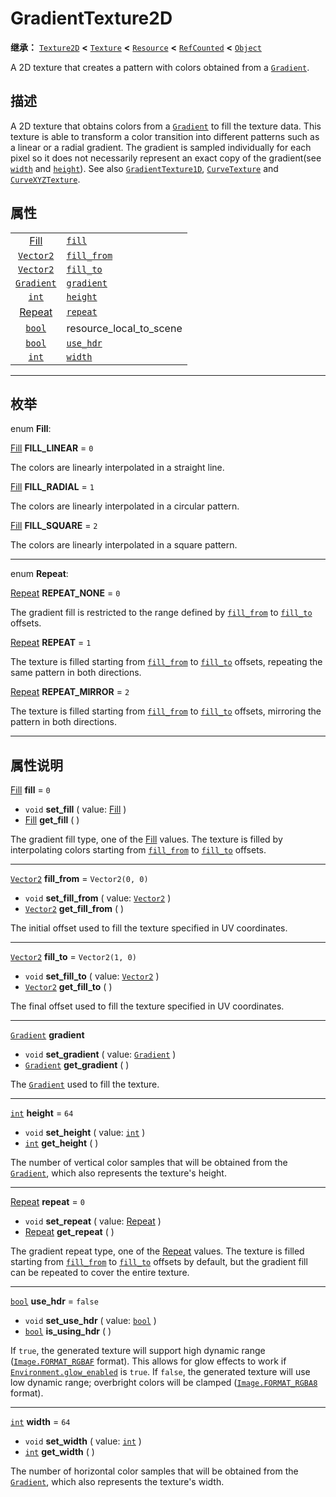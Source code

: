 <!-- ⚠ 请勿编辑本文件 ⚠ -->
<!-- 本文档使用脚本从 WeDot 引擎源码仓库生成。 -->
<!-- 生成脚本：https://github.com/WeDot-Engine/WeDot/tree/4.3/doc/tools/make_md.py； -->
<!-- 原文件：https://github.com/WeDot-Engine/WeDot/tree/4.3/doc/classes/GradientTexture2D.xml。 -->

<div id="_class_gradienttexture2d"></div>

# GradientTexture2D

**继承：** [`Texture2D`](class_texture2d.md) **<** [`Texture`](class_texture.md) **<** [`Resource`](class_resource.md) **<** [`RefCounted`](class_refcounted.md) **<** [`Object`](class_object.md)

A 2D texture that creates a pattern with colors obtained from a [`Gradient`](class_gradient.md).

## 描述

A 2D texture that obtains colors from a [`Gradient`](class_gradient.md) to fill the texture data. This texture is able to transform a color transition into different patterns such as a linear or a radial gradient. The gradient is sampled individually for each pixel so it does not necessarily represent an exact copy of the gradient(see [`width`](#class_gradienttexture2d_property_width) and [`height`](#class_gradienttexture2d_property_height)). See also [`GradientTexture1D`](class_gradienttexture1d.md), [`CurveTexture`](class_curvetexture.md) and [`CurveXYZTexture`](class_curvexyztexture.md).

## 属性

|||
|:-:|:--|
| [Fill](#enum_gradienttexture2d_fill)     | [`fill`](#class_gradienttexture2d_property_fill)           | ``0``                                                                                |
| [`Vector2`](class_vector2.md)            | [`fill_from`](#class_gradienttexture2d_property_fill_from) | ``Vector2(0, 0)``                                                                    |
| [`Vector2`](class_vector2.md)            | [`fill_to`](#class_gradienttexture2d_property_fill_to)     | ``Vector2(1, 0)``                                                                    |
| [`Gradient`](class_gradient.md)          | [`gradient`](#class_gradienttexture2d_property_gradient)   |                                                                                      |
| [`int`](class_int.md)                    | [`height`](#class_gradienttexture2d_property_height)       | ``64``                                                                               |
| [Repeat](#enum_gradienttexture2d_repeat) | [`repeat`](#class_gradienttexture2d_property_repeat)       | ``0``                                                                                |
| [`bool`](class_bool.md)                  | resource_local_to_scene                                    | ``false`` (overrides [`Resource`](#class_resource_property_resource_local_to_scene)) |
| [`bool`](class_bool.md)                  | [`use_hdr`](#class_gradienttexture2d_property_use_hdr)     | ``false``                                                                            |
| [`int`](class_int.md)                    | [`width`](#class_gradienttexture2d_property_width)         | ``64``                                                                               |

<!-- rst-class:: classref-section-separator -->

---

## 枚举

<div id="_class_enum_gradienttexture2d_fill"></div>

enum **Fill**: <div id="enum_gradienttexture2d_fill"></div>

<div id="_class_gradienttexture2d_constant_fill_linear"></div>

[Fill](#enum_gradienttexture2d_fill) **FILL_LINEAR** = ``0``

The colors are linearly interpolated in a straight line.

<div id="_class_gradienttexture2d_constant_fill_radial"></div>

[Fill](#enum_gradienttexture2d_fill) **FILL_RADIAL** = ``1``

The colors are linearly interpolated in a circular pattern.

<div id="_class_gradienttexture2d_constant_fill_square"></div>

[Fill](#enum_gradienttexture2d_fill) **FILL_SQUARE** = ``2``

The colors are linearly interpolated in a square pattern.

<!-- rst-class:: classref-item-separator -->

---

<div id="_class_enum_gradienttexture2d_repeat"></div>

enum **Repeat**: <div id="enum_gradienttexture2d_repeat"></div>

<div id="_class_gradienttexture2d_constant_repeat_none"></div>

[Repeat](#enum_gradienttexture2d_repeat) **REPEAT_NONE** = ``0``

The gradient fill is restricted to the range defined by [`fill_from`](#class_gradienttexture2d_property_fill_from) to [`fill_to`](#class_gradienttexture2d_property_fill_to) offsets.

<div id="_class_gradienttexture2d_constant_repeat"></div>

[Repeat](#enum_gradienttexture2d_repeat) **REPEAT** = ``1``

The texture is filled starting from [`fill_from`](#class_gradienttexture2d_property_fill_from) to [`fill_to`](#class_gradienttexture2d_property_fill_to) offsets, repeating the same pattern in both directions.

<div id="_class_gradienttexture2d_constant_repeat_mirror"></div>

[Repeat](#enum_gradienttexture2d_repeat) **REPEAT_MIRROR** = ``2``

The texture is filled starting from [`fill_from`](#class_gradienttexture2d_property_fill_from) to [`fill_to`](#class_gradienttexture2d_property_fill_to) offsets, mirroring the pattern in both directions.

<!-- rst-class:: classref-section-separator -->

---

## 属性说明

<div id="_class_gradienttexture2d_property_fill"></div>

[Fill](#enum_gradienttexture2d_fill) **fill** = ``0`` <div id="class_gradienttexture2d_property_fill"></div>

- `void` **set_fill** ( value: [Fill](#enum_gradienttexture2d_fill) )
- [Fill](#enum_gradienttexture2d_fill) **get_fill** ( )

The gradient fill type, one of the [Fill](#enum_gradienttexture2d_fill) values. The texture is filled by interpolating colors starting from [`fill_from`](#class_gradienttexture2d_property_fill_from) to [`fill_to`](#class_gradienttexture2d_property_fill_to) offsets.

<!-- rst-class:: classref-item-separator -->

---

<div id="_class_gradienttexture2d_property_fill_from"></div>

[`Vector2`](class_vector2.md) **fill_from** = ``Vector2(0, 0)`` <div id="class_gradienttexture2d_property_fill_from"></div>

- `void` **set_fill_from** ( value: [`Vector2`](class_vector2.md) )
- [`Vector2`](class_vector2.md) **get_fill_from** ( )

The initial offset used to fill the texture specified in UV coordinates.

<!-- rst-class:: classref-item-separator -->

---

<div id="_class_gradienttexture2d_property_fill_to"></div>

[`Vector2`](class_vector2.md) **fill_to** = ``Vector2(1, 0)`` <div id="class_gradienttexture2d_property_fill_to"></div>

- `void` **set_fill_to** ( value: [`Vector2`](class_vector2.md) )
- [`Vector2`](class_vector2.md) **get_fill_to** ( )

The final offset used to fill the texture specified in UV coordinates.

<!-- rst-class:: classref-item-separator -->

---

<div id="_class_gradienttexture2d_property_gradient"></div>

[`Gradient`](class_gradient.md) **gradient** <div id="class_gradienttexture2d_property_gradient"></div>

- `void` **set_gradient** ( value: [`Gradient`](class_gradient.md) )
- [`Gradient`](class_gradient.md) **get_gradient** ( )

The [`Gradient`](class_gradient.md) used to fill the texture.

<!-- rst-class:: classref-item-separator -->

---

<div id="_class_gradienttexture2d_property_height"></div>

[`int`](class_int.md) **height** = ``64`` <div id="class_gradienttexture2d_property_height"></div>

- `void` **set_height** ( value: [`int`](class_int.md) )
- [`int`](class_int.md) **get_height** ( )

The number of vertical color samples that will be obtained from the [`Gradient`](class_gradient.md), which also represents the texture's height.

<!-- rst-class:: classref-item-separator -->

---

<div id="_class_gradienttexture2d_property_repeat"></div>

[Repeat](#enum_gradienttexture2d_repeat) **repeat** = ``0`` <div id="class_gradienttexture2d_property_repeat"></div>

- `void` **set_repeat** ( value: [Repeat](#enum_gradienttexture2d_repeat) )
- [Repeat](#enum_gradienttexture2d_repeat) **get_repeat** ( )

The gradient repeat type, one of the [Repeat](#enum_gradienttexture2d_repeat) values. The texture is filled starting from [`fill_from`](#class_gradienttexture2d_property_fill_from) to [`fill_to`](#class_gradienttexture2d_property_fill_to) offsets by default, but the gradient fill can be repeated to cover the entire texture.

<!-- rst-class:: classref-item-separator -->

---

<div id="_class_gradienttexture2d_property_use_hdr"></div>

[`bool`](class_bool.md) **use_hdr** = ``false`` <div id="class_gradienttexture2d_property_use_hdr"></div>

- `void` **set_use_hdr** ( value: [`bool`](class_bool.md) )
- [`bool`](class_bool.md) **is_using_hdr** ( )

If `true`, the generated texture will support high dynamic range ([`Image.FORMAT_RGBAF`](#class_image_constant_format_rgbaf) format). This allows for glow effects to work if [`Environment.glow_enabled`](#class_environment_property_glow_enabled) is `true`. If `false`, the generated texture will use low dynamic range; overbright colors will be clamped ([`Image.FORMAT_RGBA8`](#class_image_constant_format_rgba8) format).

<!-- rst-class:: classref-item-separator -->

---

<div id="_class_gradienttexture2d_property_width"></div>

[`int`](class_int.md) **width** = ``64`` <div id="class_gradienttexture2d_property_width"></div>

- `void` **set_width** ( value: [`int`](class_int.md) )
- [`int`](class_int.md) **get_width** ( )

The number of horizontal color samples that will be obtained from the [`Gradient`](class_gradient.md), which also represents the texture's width.

[^virtual]: 本方法通常需要用户覆盖才能生效。
[^const]: 本方法无副作用，不会修改该实例的任何成员变量。
[^vararg]: 本方法除了能接受在此处描述的参数外，还能够继续接受任意数量的参数。
[^constructor]: 本方法用于构造某个类型。
[^static]: 调用本方法无需实例，可直接使用类名进行调用。
[^operator]: 本方法描述的是使用本类型作为左操作数的有效运算符。
[^bitfield]: 这个值是由下列位标志构成位掩码的整数。
[^void]: 无返回值。
